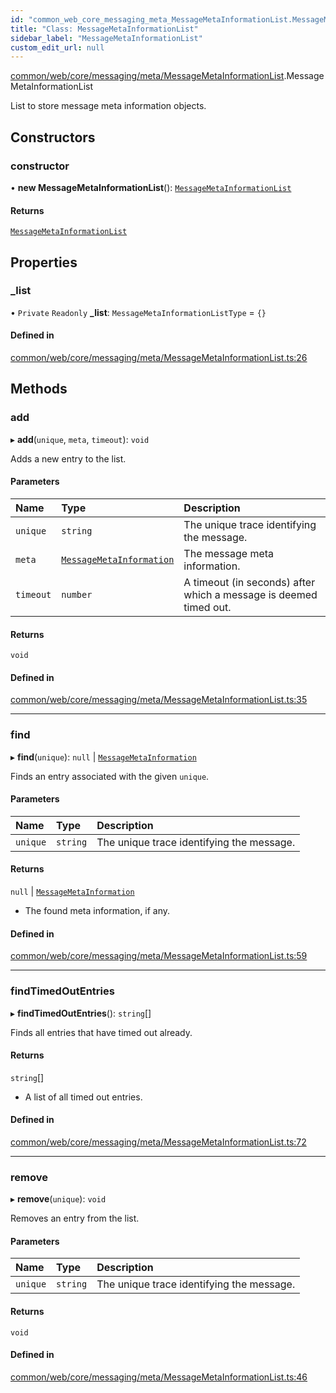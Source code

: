 ```yaml
---
id: "common_web_core_messaging_meta_MessageMetaInformationList.MessageMetaInformationList"
title: "Class: MessageMetaInformationList"
sidebar_label: "MessageMetaInformationList"
custom_edit_url: null
---
```


[common/web/core/messaging/meta/MessageMetaInformationList](../modules/common_web_core_messaging_meta_MessageMetaInformationList.md).MessageMetaInformationList

List to store message meta information objects.

## Constructors

### constructor

• **new MessageMetaInformationList**(): [`MessageMetaInformationList`](common_web_core_messaging_meta_MessageMetaInformationList.MessageMetaInformationList.md)

#### Returns

[`MessageMetaInformationList`](common_web_core_messaging_meta_MessageMetaInformationList.MessageMetaInformationList.md)

## Properties

### \_list

• `Private` `Readonly` **\_list**: `MessageMetaInformationListType` = `{}`

#### Defined in

[common/web/core/messaging/meta/MessageMetaInformationList.ts:26](https://github.com/Soroush9978/rds-ng/blob/3365237/src/common/web/core/messaging/meta/MessageMetaInformationList.ts#L26)

## Methods

### add

▸ **add**(`unique`, `meta`, `timeout`): `void`

Adds a new entry to the list.

#### Parameters

| Name | Type | Description |
| :------ | :------ | :------ |
| `unique` | `string` | The unique trace identifying the message. |
| `meta` | [`MessageMetaInformation`](common_web_core_messaging_meta_MessageMetaInformation.MessageMetaInformation.md) | The message meta information. |
| `timeout` | `number` | A timeout (in seconds) after which a message is deemed timed out. |

#### Returns

`void`

#### Defined in

[common/web/core/messaging/meta/MessageMetaInformationList.ts:35](https://github.com/Soroush9978/rds-ng/blob/3365237/src/common/web/core/messaging/meta/MessageMetaInformationList.ts#L35)

___

### find

▸ **find**(`unique`): ``null`` \| [`MessageMetaInformation`](common_web_core_messaging_meta_MessageMetaInformation.MessageMetaInformation.md)

Finds an entry associated with the given ``unique``.

#### Parameters

| Name | Type | Description |
| :------ | :------ | :------ |
| `unique` | `string` | The unique trace identifying the message. |

#### Returns

``null`` \| [`MessageMetaInformation`](common_web_core_messaging_meta_MessageMetaInformation.MessageMetaInformation.md)

- The found meta information, if any.

#### Defined in

[common/web/core/messaging/meta/MessageMetaInformationList.ts:59](https://github.com/Soroush9978/rds-ng/blob/3365237/src/common/web/core/messaging/meta/MessageMetaInformationList.ts#L59)

___

### findTimedOutEntries

▸ **findTimedOutEntries**(): `string`[]

Finds all entries that have timed out already.

#### Returns

`string`[]

- A list of all timed out entries.

#### Defined in

[common/web/core/messaging/meta/MessageMetaInformationList.ts:72](https://github.com/Soroush9978/rds-ng/blob/3365237/src/common/web/core/messaging/meta/MessageMetaInformationList.ts#L72)

___

### remove

▸ **remove**(`unique`): `void`

Removes an entry from the list.

#### Parameters

| Name | Type | Description |
| :------ | :------ | :------ |
| `unique` | `string` | The unique trace identifying the message. |

#### Returns

`void`

#### Defined in

[common/web/core/messaging/meta/MessageMetaInformationList.ts:46](https://github.com/Soroush9978/rds-ng/blob/3365237/src/common/web/core/messaging/meta/MessageMetaInformationList.ts#L46)
